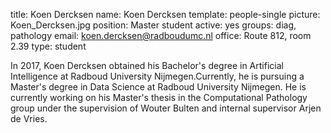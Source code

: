 title: Koen Dercksen
name: Koen Dercksen
template: people-single
picture: Koen_Dercksen.jpg
position: Master student
active: yes
groups: diag, pathology
email: koen.dercksen@radboudumc.nl
office: Route 812, room 2.39
type: student

In 2017, Koen Dercksen obtained his Bachelor's degree in Artificial Intelligence at Radboud University Nijmegen.Currently, he is pursuing a Master's degree in Data Science at Radboud University Nijmegen. He is currently working on his Master's thesis in the Computational Pathology group under the supervision of Wouter Bulten and internal supervisor Arjen de Vries.
